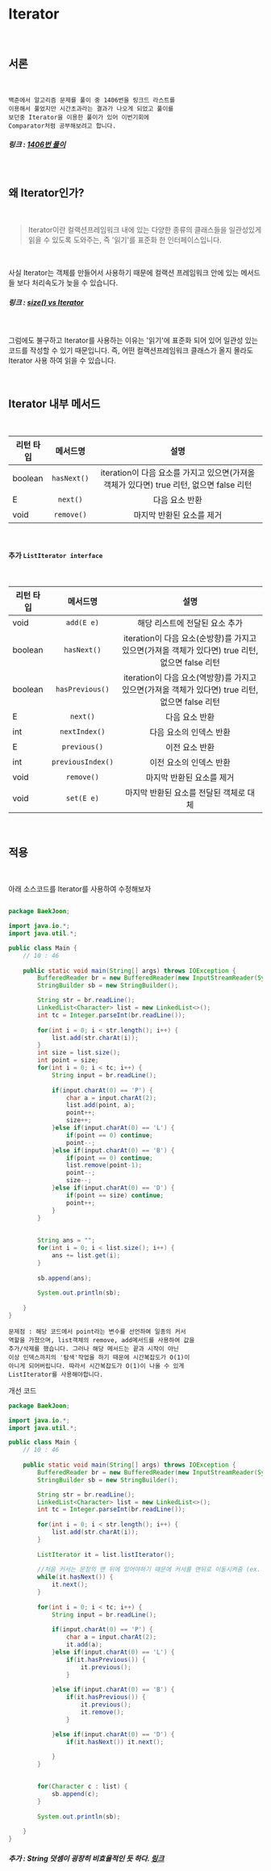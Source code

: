 Iterator
=======

<br>

## 서론

<br>

    백준에서 알고리즘 문제를 풀이 중 1406번을 링크드 라스트를 
    이용해서 풀었지만 시간초과라는 결과가 나오게 되었고 풀이를 
    보던중 Iterator을 이용한 풀이가 있어 이번기회에 
    Comparator처럼 공부해보려고 합니다.

##### 링크 : [1406번 풀이](https://minhamina.tistory.com/17)

<br>

## 왜 Iterator인가?

<br>

> Iterator이란 컬랙션프레임워크 내에 있는 다양한 종류의 클래스들을
> 일관성있게 읽을 수 있도록 도와주는, 즉 '읽기'를 표준화 한 
> 인터페이스입니다.

<br>

사실 Iterator는 객체를 만들어서 사용하기 때문에 컬랙션 프레임워크 안에 있는 메서드들 보다 처리속도가 늦을 수 있습니다.

##### 링크 : [size() vs Iterator](https://vaert.tistory.com/108)

<br>

그럼에도 불구하고 Iterator를 사용하는 이유는 '읽기'에 표준화 되어 있어 일관성 있는 코드를 작성할 수 있기 때문입니다. 즉, 어떤 컬랙션프레임워크 클래스가 올지 몰라도 Iterator 사용 하여 읽을 수 있습니다. 

<br>

## Iterator 내부 메서드

<br>

| 리턴 타입 | 메서드명 | 설명 |
|---|:---:|:---:|
| boolean | `hasNext()` | iteration이 다음 요소를 가지고 있으면(가져올 객체가 있다면) true 리턴, 없으면 false 리턴 |
| E | `next()` | 다음 요소 반환 |
| void | `remove()` | 마지막 반환된 요소를 제거 |

<br>

#### 추가 `ListIterator interface`

<br>

| 리턴 타입 | 메서드명 | 설명 |
|---|:---:|:---:|
| void | `add(E e)` | 해당 리스트에 전달된 요소 추가 |
| boolean | `hasNext()` | iteration이 다음 요소(순방향)를 가지고 있으면(가져올 객체가 있다면) true 리턴, 없으면 false 리턴 |
| boolean | `hasPrevious()` | iteration이 다음 요소(역방향)를 가지고 있으면(가져올 객체가 있다면) true 리턴, 없으면 false 리턴 |
| E | `next()` | 다음 요소 반환 |
| int | `nextIndex()` | 다음 요소의 인덱스 반환 |
| E | `previous()` | 이전 요소 반환 |
| int | `previousIndex()` | 이전 요소의 인덱스 반환 |
| void | `remove()` | 마지막 반환된 요소를 제거 |
| void | `set(E e)` | 마지막 반환된 요소를 전달된 객체로 대체 |

<br>

## 적용

<br>

아래 소스코드를 Iterator를 사용하여 수정해보자

```java

package BaekJoon;

import java.io.*;
import java.util.*;

public class Main {
	// 10 : 46
	
	public static void main(String[] args) throws IOException {		
		BufferedReader br = new BufferedReader(new InputStreamReader(System.in));
		StringBuilder sb = new StringBuilder();

		String str = br.readLine();
		LinkedList<Character> list = new LinkedList<>();
		int tc = Integer.parseInt(br.readLine());
		
		for(int i = 0; i < str.length(); i++) {
			list.add(str.charAt(i));
		}
		int size = list.size();
		int point = size;
		for(int i = 0; i < tc; i++) {
			String input = br.readLine();
	
			if(input.charAt(0) == 'P') {
				char a = input.charAt(2);
				list.add(point, a);
				point++;
				size++;
			}else if(input.charAt(0) == 'L') {
				if(point == 0) continue;
				point--;
			}else if(input.charAt(0) == 'B') {
				if(point == 0) continue;
				list.remove(point-1);
				point--;
				size--;
			}else if(input.charAt(0) == 'D') {
				if(point == size) continue;
				point++;
			}
		}
		
		
		String ans = "";
		for(int i = 0; i < list.size(); i++) {
			ans += list.get(i);
		}
		
		sb.append(ans);
		
		System.out.println(sb);
		
	}
}

```

    문제점 : 해당 코드에서 point라는 변수를 선언하여 일종의 커서 
    역할을 가졌으며, list객체의 remove, add메서드를 사용하여 값을 
    추가/삭제를 했습니다. 그러나 해당 메서드는 끝과 시작이 아닌 
    이상 인덱스까지의 '탐색'작업을 하기 때문에 시간복잡도가 O(1)이 
    아니게 되어버립니다. 따라서 시간복잡도가 O(1)이 나올 수 있게 
    ListIterator를 사용해야합니다.


개선 코드

```java
package BaekJoon;

import java.io.*;
import java.util.*;

public class Main {
	// 10 : 46
	
	public static void main(String[] args) throws IOException {		
		BufferedReader br = new BufferedReader(new InputStreamReader(System.in));
		StringBuilder sb = new StringBuilder();

		String str = br.readLine();
		LinkedList<Character> list = new LinkedList<>();
		int tc = Integer.parseInt(br.readLine());
		
		for(int i = 0; i < str.length(); i++) {
			list.add(str.charAt(i));
		}
		
		ListIterator it = list.listIterator();
		
		//처음 커서는 문장의 맨 뒤에 있어야하기 때문에 커서를 맨뒤로 이동시켜줌 (ex. abc|)
		while(it.hasNext()) {
			it.next();
		}
		
		for(int i = 0; i < tc; i++) {
			String input = br.readLine();
	
			if(input.charAt(0) == 'P') {
				char a = input.charAt(2);
				it.add(a);
			}else if(input.charAt(0) == 'L') {
				if(it.hasPrevious()) {
					it.previous();
				}
				
			}else if(input.charAt(0) == 'B') {
				if(it.hasPrevious()) {
					it.previous();
					it.remove();
				}

			}else if(input.charAt(0) == 'D') {
				if(it.hasNext()) it.next();
				
			}
		}
		

		for(Character c : list) {
			sb.append(c);
		}
		
		System.out.println(sb);
		
	}
}
```

##### 추가 : String 덧셈이 굉장히 비효율적인 듯 하다. [링크](https://codingdog.tistory.com/entry/java-string-%EC%97%B0%EC%82%B0-%EC%96%B4%EB%96%BB%EA%B2%8C-%EB%8F%99%EC%9E%91%ED%95%98%EB%8A%94%EC%A7%80-%EC%95%8C%EC%95%84%EB%B4%85%EC%8B%9C%EB%8B%A4)